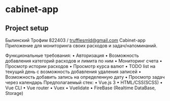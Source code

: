 # cabinet-app

## Project setup
Былинский Трофим 822403 / trufflesmld@gmail.com
Cabinet-app
Приложение для мониторинга своих расходов и задач/напоминаний.

Функциональные требования:
•	Авторизация
•	Возможность добавления категорий расходов и лимита по ним
•	Мониторинг счета
•	Просмотр истории расходов
•	Просмотр курса валют
•	TODO list на текущий день с возможность добавления удаления записей
•	Возможность добавить запись на определенную дату
•	Просмотр задач через календарь
Предполагаемый стек:
•	Vue.js 3
•	HTML/CSS(SCSS)
•	Vue CLI
•	Vue router
•	Vuex
•	Vuelidate
•	FireBase (Realtime DataBase, Storage)


